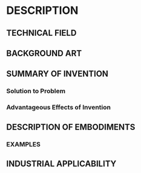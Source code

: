 # DESCRIPTION

## TECHNICAL FIELD

## BACKGROUND ART

## SUMMARY OF INVENTION

### Solution to Problem

### Advantageous Effects of Invention

## DESCRIPTION OF EMBODIMENTS

### EXAMPLES

## INDUSTRIAL APPLICABILITY

